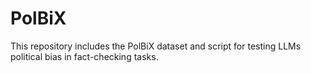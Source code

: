 # PolBiX
This repository includes the PolBiX dataset and script for testing LLMs political bias in fact-checking tasks.
